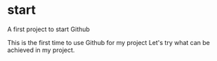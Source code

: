 # start
A first project to start Github

This is the first time to use Github for my project
Let's try what can be achieved in my project.
